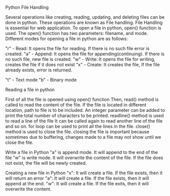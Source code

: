 Python File Handling

Several operations like creating, reading, updating, and deleting files can be done in python. These operations are known as File handling. File Handling is essential for web application.
To open a file in python, open() function is used. The open() function has two parameters: filename, and mode.
Different modes for opening a file in python are as follows:

"r" - Read: It opens the file for reading. If there is no such file error is created.
"a" - Append: It opens the file for appending(continuing). If there is no such file, new file is created.
"w" - Write: It opens the file for writing, creates the file if it does not exist
"x" - Create: It creates the file, If the file already exists, error is returned.

"t" - Text mode
"b" - Binary mode

Reading a file in python

First of all the file is opened using open() function
Then, read() method is called to read the content of the file. If the file is located in different location, path to file is to be included. An integer parameter can be added to print the total number of characters to be printed.
readline() method is used to read a line of the file
It can be called again to read another line of the file and so on.
for loop can be used to print all the lines in the file.
close() method is used to close the file.
closing the file is important because sometimes due to buffering, changes made to a file may not show until we close the file.

Write a file in Python
"a" is append mode. It will append to the end of the file
"w" is write mode. It will overwrite the content of the file. If the file does not exist, the file will be newly created.

Creating a new file in Python
"x": It will create a file. If the file exists, then it will return an error
"a": It will create a file. If the file exists, then it will append at the end.
"w": It will create a file. If the file exits, then it will overwrite the content.


